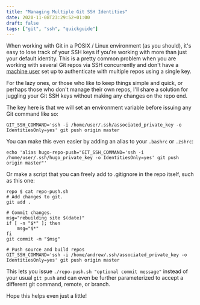 ```yaml
---
title: "Managing Multiple Git SSH Identities"
date: 2020-11-08T23:29:52+01:00
draft: false
tags: ["git", "ssh", "quickguide"]
---
```


When working with Git in a POSIX / Linux environment (as you should), it's easy to lose track of your SSH keys if you're working with more than just your default identity. This is a pretty common problem when you are working with several Git repos via SSH concurrently and don't have a [machine user](https://developer.github.com/v3/guides/managing-deploy-keys/#machine-users) set up to authenticate with multiple repos using a single key.

For the lazy ones, or those who like to keep things simple and quick, or perhaps those who don't manage their own repos, I'll share a solution for juggling your Git SSH keys without making any changes on the repo end.

The key here is that we will set an environment variable before issuing any Git command like so:

```
GIT_SSH_COMMAND='ssh -i /home/user/.ssh/associated_private_key -o IdentitiesOnly=yes' git push origin master
```

You can make this even easier by adding an alias to your `.bashrc` or `.zshrc`:

```
echo 'alias hugo-repo-push="GIT_SSH_COMMAND='ssh -i /home/user/.ssh/hugo_private_key -o IdentitiesOnly=yes' git push origin master"'
```

Or make a script that you can freely add to .gitignore in the repo itself, such as this one:

```
repo $ cat repo-push.sh
# Add changes to git.
git add .

# Commit changes.
msg="rebuilding site $(date)"
if [ -n "$*" ]; then
	msg="$*"
fi
git commit -m "$msg"

# Push source and build repos
GIT_SSH_COMMAND='ssh -i /home/andrew/.ssh/associated_private_key -o IdentitiesOnly=yes' git push origin master
```

This lets you issue `./repo-push.sh "optional commit message"` instead of your usual `git push` and can even be further parameterized to accept a different git command, remote, or branch.

Hope this helps even just a little!
